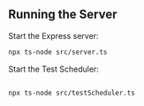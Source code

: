 ## **Running the Server**

Start the Express server:

```bash
npx ts-node src/server.ts

```
Start the Test Scheduler:

```bash

npx ts-node src/testScheduler.ts
